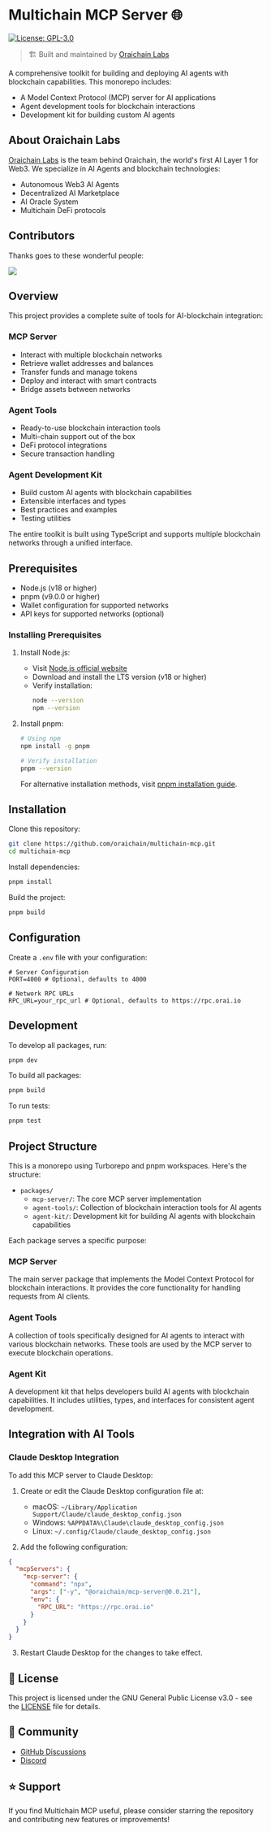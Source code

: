 # Multichain MCP Server 🌐

[![License: GPL-3.0](https://img.shields.io/badge/License-GPL%20v3-blue.svg)](https://www.gnu.org/licenses/gpl-3.0)

> 🏗️ Built and maintained by [Oraichain Labs](https://github.com/oraichain)

A comprehensive toolkit for building and deploying AI agents with blockchain capabilities. This monorepo includes:

- A Model Context Protocol (MCP) server for AI applications
- Agent development tools for blockchain interactions
- Development kit for building custom AI agents

## About Oraichain Labs

[Oraichain Labs](https://orai.io) is the team behind Oraichain, the world's first AI Layer 1 for Web3. We specialize in AI Agents and blockchain technologies:

- Autonomous Web3 AI Agents
- Decentralized AI Marketplace
- AI Oracle System
- Multichain DeFi protocols

## Contributors

Thanks goes to these wonderful people:

<a href="https://github.com/oraichain/multichain-mcp/graphs/contributors">
  <img src="https://contrib.rocks/image?repo=oraichain/multichain-mcp" />
</a>

## Overview

This project provides a complete suite of tools for AI-blockchain integration:

### MCP Server

- Interact with multiple blockchain networks
- Retrieve wallet addresses and balances
- Transfer funds and manage tokens
- Deploy and interact with smart contracts
- Bridge assets between networks

### Agent Tools

- Ready-to-use blockchain interaction tools
- Multi-chain support out of the box
- DeFi protocol integrations
- Secure transaction handling

### Agent Development Kit

- Build custom AI agents with blockchain capabilities
- Extensible interfaces and types
- Best practices and examples
- Testing utilities

The entire toolkit is built using TypeScript and supports multiple blockchain networks through a unified interface.

## Prerequisites

- Node.js (v18 or higher)
- pnpm (v9.0.0 or higher)
- Wallet configuration for supported networks
- API keys for supported networks (optional)

### Installing Prerequisites

1. Install Node.js:

   - Visit [Node.js official website](https://nodejs.org/)
   - Download and install the LTS version (v18 or higher)
   - Verify installation:
     ```sh
     node --version
     npm --version
     ```

2. Install pnpm:

   ```sh
   # Using npm
   npm install -g pnpm

   # Verify installation
   pnpm --version
   ```

   For alternative installation methods, visit [pnpm installation guide](https://pnpm.io/installation).

## Installation

Clone this repository:

```sh
git clone https://github.com/oraichain/multichain-mcp.git
cd multichain-mcp
```

Install dependencies:

```sh
pnpm install
```

Build the project:

```sh
pnpm build
```

## Configuration

Create a `.env` file with your configuration:

```env
# Server Configuration
PORT=4000 # Optional, defaults to 4000

# Network RPC URLs
RPC_URL=your_rpc_url # Optional, defaults to https://rpc.orai.io
```

## Development

To develop all packages, run:

```sh
pnpm dev
```

To build all packages:

```sh
pnpm build
```

To run tests:

```sh
pnpm test
```

## Project Structure

This is a monorepo using Turborepo and pnpm workspaces. Here's the structure:

- `packages/`
  - `mcp-server/`: The core MCP server implementation
  - `agent-tools/`: Collection of blockchain interaction tools for AI agents
  - `agent-kit/`: Development kit for building AI agents with blockchain capabilities

Each package serves a specific purpose:

### MCP Server

The main server package that implements the Model Context Protocol for blockchain interactions. It provides the core functionality for handling requests from AI clients.

### Agent Tools

A collection of tools specifically designed for AI agents to interact with various blockchain networks. These tools are used by the MCP server to execute blockchain operations.

### Agent Kit

A development kit that helps developers build AI agents with blockchain capabilities. It includes utilities, types, and interfaces for consistent agent development.

## Integration with AI Tools

### Claude Desktop Integration

To add this MCP server to Claude Desktop:

1. Create or edit the Claude Desktop configuration file at:

   - macOS: `~/Library/Application Support/Claude/claude_desktop_config.json`
   - Windows: `%APPDATA%\Claude\claude_desktop_config.json`
   - Linux: `~/.config/Claude/claude_desktop_config.json`

2. Add the following configuration:

```json
{
  "mcpServers": {
    "mcp-server": {
      "command": "npx",
      "args": ["-y", "@oraichain/mcp-server@0.0.21"],
      "env": {
        "RPC_URL": "https://rpc.orai.io"
      }
    }
  }
}
```

3. Restart Claude Desktop for the changes to take effect.

## 📜 License

This project is licensed under the GNU General Public License v3.0 - see the [LICENSE](LICENSE) file for details.

## 💬 Community

- [GitHub Discussions](https://github.com/oraichain/multichain-mcp/discussions)
- [Discord](https://discord.gg/oraichain)

## ⭐ Support

If you find Multichain MCP useful, please consider starring the repository and contributing new features or improvements!
